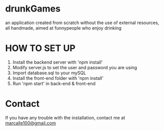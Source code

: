 # drunkGames
an application created from scratch without the use of external resources, all handmade, aimed at funnypeople who enjoy drinking

# HOW TO SET UP

1. Install the backend server with 'npm install'
2. Modify server.js to set the user and password you are using
3. Import database.sql to your mySQL
4. Install the front-end folder with 'npm install'
5. Run 'npm start' in back-end & front-end

# Contact

If you have any trouble with the installation, contact me at marcalle100@gmail.com
